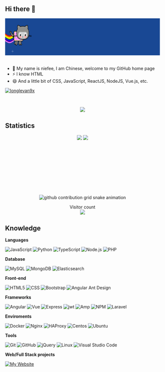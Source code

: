 ## Hi there 👋
<div align="center">
    <img src="https://raw.githubusercontent.com/Niefee/niefee/master/assets/fly.webp" height="120px" />
</div>

<br/>

- 🌱 My name is niefee, I am Chinese, welcome to my GitHub home page
- ⚡ I know HTML
- 😄 And a little bit of CSS, JavaScript, ReactJS, NodeJS, Vue.js, etc.

<p>
	<a href="https://github.com/longlevan9x">
		<img src="https://img.shields.io/github/followers/longlevan9x?label=Followers" alt="longlevan9x" />
	</a>
</p>
<br/>
<p align="center">
	<a href="https://github.com/longlevan9x">
		<img src="https://readme-typing-svg.herokuapp.com?lines=Hello!;こんにちは!;Xin Chào!&center=true&width=380&height=45">
	</a>
</p>


## Statistics 
<p align="center" style="height: 180px;">
    <img style="height:10rem" src="https://github-readme-stats.vercel.app/api?username=longlevan9x&bg_color=30,e96443,904e95&title_color=fff&text_color=fff&show_icons=true&theme=radical" />
    <img style="height:10rem;" src="https://github-readme-streak-stats.herokuapp.com/?user=longlevan9x&theme=radical&show_icons=true&border=e4e2e2" />
</p>

<div align="center">
    <picture align="center">
      <source media="(prefers-color-scheme: dark)" srcset="https://raw.githubusercontent.com/longlevan9x/longlevan9x/output/github-contribution-grid-snake.svg">
      <source media="(prefers-color-scheme: light)" srcset="https://raw.githubusercontent.com/longlevan9x/longlevan9x/output/github-contribution-grid-snake.svg">
      <img alt="github contribution grid snake animation" src="https://raw.githubusercontent.com/longlevan9x/longlevan9x/output/github-contribution-grid-snake.svg">
    </picture>
</div>


<p align="center"> 
  <div align="center">Visitor count</div>
  <div align="center">
    <img src="https://profile-counter.glitch.me/longlevan9x/count.svg"/>
  </div> 
</p>

## Knowledge 
**Languages**

![JavaScript](https://img.shields.io/badge/JavaScript%20-%23F7DF1E.svg?logo=javascript&logoColor=black)
![Python](https://img.shields.io/badge/Python%20-%2314354C.svg?logo=python&logoColor=white)
![TypeScript](https://img.shields.io/badge/-TypeScript-007ACC?style=flat&logo=typescript&logoColor=white)
![Node.js](https://img.shields.io/badge/-Node.js-000000?style=flat&logo=node.js&logoColor=339933)
![PHP](https://img.shields.io/badge/-PHP-000000?style=flat&logo=PHP&logoColor=339933)

**Database**

![MySQL](https://img.shields.io/badge/-MySQL-000000?style=flat&logo=MySQL)
![MongoDB](https://img.shields.io/badge/-MongoDB-000000?style=flat&logo=MongoDB)
![Elasticsearch](https://img.shields.io/badge/-Elasticsearch-000000?style=flat&logo=Elasticsearch)

**Front-end**

![HTML5](https://img.shields.io/badge/-HTML5-000000?style=flat&logo=HTML5)
![CSS](https://img.shields.io/badge/-CSS-000000?style=flat&logo=CSS3)
![Bootstrap](https://img.shields.io/badge/Bootstrap%20-%23150458.svg?logo=Bootstrap&logoColor=white)
![Angular Ant Design](https://img.shields.io/badge/-Angular_Ant_Design-000000?style=flat&logo=Ant-Design)

**Frameworks**

![Angular](https://img.shields.io/badge/Angular%20-%23D00000.svg?logo=Angular&logoColor=white)
![Vue](https://img.shields.io/badge/Vue.js-35495E?style=flat&logo=vuedotjs&logoColor=4FC08D)
![Express](https://img.shields.io/badge/Express.js-000000?style=flat&logo=express&logoColor=white)
![jwt](https://img.shields.io/badge/JWT-000000?style=flat&logo=JSON%20web%20tokens&logoColor=white)
![Amp](https://img.shields.io/badge/Amp-000?style=flat&logo=amp&logoColor=005AF0)
![NPM](https://img.shields.io/badge/npm-CB3837?style=flat&logo=npm&logoColor=white)
![Laravel](https://img.shields.io/badge/Laravel-FF2D20?style=flat&logo=laravel&logoColor=white)

**Enviroments**

![Docker](https://img.shields.io/badge/-Docker-000000?style=flat&logo=Docker&logoColor=F05032)
![Nginx](https://img.shields.io/badge/-Nginx-000000?style=flat&logo=Nginx&logoColor=F05032)
![HAProxy](https://img.shields.io/badge/-HAProxy-000000?style=flat&logo=HAProxy&logoColor=F05032)
![Centos](https://img.shields.io/badge/-Centos-000000?style=flat&logo=Centos&logoColor=F05032)
![Ubuntu](https://img.shields.io/badge/-Ubuntu-000000?style=flat&logo=Ubuntu&logoColor=F05032)

**Tools**

![Git](https://img.shields.io/badge/-Git-000000?style=flat&logo=git&logoColor=F05032)
![GitHub](https://img.shields.io/badge/-GitHub-000000?style=flat&logo=github&logoColor=FFFFFF)
![jQuery](https://img.shields.io/badge/-jQuery-000000?style=flat&logo=jQuery&logoColor=0769AD)
![Linux](https://img.shields.io/badge/-Linux-000000?style=flat&logo=linux&logoColor=FCC624)
![Visual Studio Code](https://img.shields.io/badge/Visual%20Studio%20Code-0078d7?style=flat&logo=visual-studio-code&logoColor=white)

**Web/Full Stack projects**

[![My Website](https://img.shields.io/badge/-🧬&nbsp;&nbsp;My&nbsp;Website-000000?style=flat)](https://github.com/adamalston/v2)

